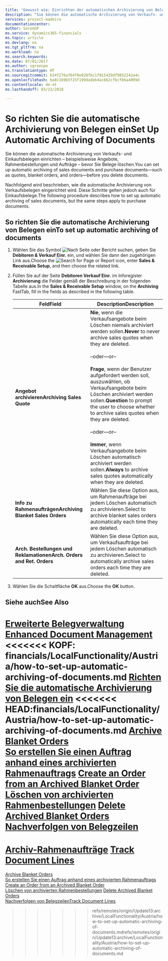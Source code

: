 ```yaml
---
title: 'Gewusst wie: Einrichten der automatischen Archivierung von Belegen'
description: "Sie können die automatische Archivierung von Verkaufs- und Einkaufsbelegen einrichten – beispielsweise Angebote, Rahmenbestellungen und Aufträge – bevor Sie Belege löschen."
services: project-madeira
documentationcenter: 
author: SorenGP
ms.service: dynamics365-financials
ms.topic: article
ms.devlang: na
ms.tgt_pltfrm: na
ms.workload: na
ms.search.keywords: 
ms.date: 07/01/2017
ms.author: sgroespe
ms.translationtype: HT
ms.sourcegitcommit: b34f276a764f0e828fbc1f015429df9852242a4c
ms.openlocfilehash: ba8c169b5f25f199dadeb4ac662cfbcfb6a4099d
ms.contentlocale: de-at
ms.lasthandoff: 03/22/2018

---
```

# <a name="set-up-automatic-archiving-of-documents"></a><span data-ttu-id="87990-103">So richten Sie die automatische Archivierung von Belegen ein</span><span class="sxs-lookup"><span data-stu-id="87990-103">Set Up Automatic Archiving of Documents</span></span>
<span data-ttu-id="87990-104">Sie können die automatische Archivierung von Verkaufs- und Einkaufsbelegen einrichten – beispielsweise Angebote, Rahmenbestellungen und Aufträge – bevor Sie Belege löschen.</span><span class="sxs-lookup"><span data-stu-id="87990-104">You can set up automatic archiving of sales documents and purchase documents—such as quotes, blanket orders, and orders—before you delete documents.</span></span>  

<span data-ttu-id="87990-105">Nachfolgend wird beschrieben, wie die automatische Archivierung von Verkaufsbelegen eingerichtet wird. Diese Schritte gelten jedoch auch für Einkaufsbelege.</span><span class="sxs-lookup"><span data-stu-id="87990-105">The following procedure describes how to set up automatic archiving of sales documents, but the same steps apply to purchase documents.</span></span>  

## <a name="to-set-up-automatic-archiving-of-documents"></a><span data-ttu-id="87990-106">So richten Sie die automatische Archivierung von Belegen ein</span><span class="sxs-lookup"><span data-stu-id="87990-106">To set up automatic archiving of documents</span></span>  

1.  <span data-ttu-id="87990-107">Wählen Sie das Symbol ![Nach Seite oder Bericht suchen](../../media/ui-search/search_small.png "Symbol „Nach Seite oder Bericht suchen”"), geben Sie **Debitoren & Verkauf Einr.** ein, und wählen Sie dann den zugehörigen Link aus.</span><span class="sxs-lookup"><span data-stu-id="87990-107">Choose the ![Search for Page or Report](../../media/ui-search/search_small.png "Search for Page or Report icon") icon, enter **Sales & Receivable Setup**, and then choose the related link.</span></span>  
2.  <span data-ttu-id="87990-108">Füllen Sie auf der Seite **Debitoren Verkauf Einr.** im Inforegister **Archivierung** die Felder gemäß der Beschreibung in der folgenden Tabelle aus.</span><span class="sxs-lookup"><span data-stu-id="87990-108">In the **Sales & Receivable Setup** window, on the **Archiving** FastTab, fill in the fields as described in the following table.</span></span>  

    |<span data-ttu-id="87990-109">Feld</span><span class="sxs-lookup"><span data-stu-id="87990-109">Field</span></span>|<span data-ttu-id="87990-110">Description</span><span class="sxs-lookup"><span data-stu-id="87990-110">Description</span></span>|  
    |---------------------------------|---------------------------------------|  
    |<span data-ttu-id="87990-111">**Angebot archivieren**</span><span class="sxs-lookup"><span data-stu-id="87990-111">**Archiving Sales Quote**</span></span>|<span data-ttu-id="87990-112">**Nie**, wenn die Verkaufsangebote beim Löschen niemals archiviert werden sollen.</span><span class="sxs-lookup"><span data-stu-id="87990-112">**Never** to never archive sales quotes when they are deleted.</span></span><br /><br /> <span data-ttu-id="87990-113">–oder–</span><span class="sxs-lookup"><span data-stu-id="87990-113">–or–</span></span><br /><br /> <span data-ttu-id="87990-114">**Frage**, wenn der Benutzer aufgefordert werden soll, auszuwählen, ob Verkaufsangebote beim Löschen archiviert werden sollen.</span><span class="sxs-lookup"><span data-stu-id="87990-114">**Question** to prompt the user to choose whether to archive sales quotes when they are deleted.</span></span><br /><br /> <span data-ttu-id="87990-115">–oder–</span><span class="sxs-lookup"><span data-stu-id="87990-115">–or–</span></span><br /><br /> <span data-ttu-id="87990-116">**Immer**, wenn Verkaufsangebote beim Löschen automatisch archiviert werden sollen.</span><span class="sxs-lookup"><span data-stu-id="87990-116">**Always** to archive sales quotes automatically when they are deleted.</span></span>|  
    |<span data-ttu-id="87990-117">**Info zu Rahmenaufträgen**</span><span class="sxs-lookup"><span data-stu-id="87990-117">**Archiving Blanket Sales Orders**</span></span>|<span data-ttu-id="87990-118">Wählen Sie diese Option aus, um Rahmenaufträge bei jedem Löschen automatisch zu archivieren.</span><span class="sxs-lookup"><span data-stu-id="87990-118">Select to archive blanket sales orders automatically each time they are deleted.</span></span>|  
    |<span data-ttu-id="87990-119">**Arch. Bestellungen und Reklamationen**</span><span class="sxs-lookup"><span data-stu-id="87990-119">**Arch. Orders and Ret. Orders**</span></span>|<span data-ttu-id="87990-120">Wählen Sie diese Option aus, um Verkaufsaufträge bei jedem Löschen automatisch zu archivieren.</span><span class="sxs-lookup"><span data-stu-id="87990-120">Select to automatically archive sales orders each time they are deleted.</span></span>|  

3.  <span data-ttu-id="87990-121">Wählen Sie die Schaltfläche **OK** aus.</span><span class="sxs-lookup"><span data-stu-id="87990-121">Choose the **OK** button.</span></span>  

## <a name="see-also"></a><span data-ttu-id="87990-122">Siehe auch</span><span class="sxs-lookup"><span data-stu-id="87990-122">See Also</span></span>  
 <span data-ttu-id="87990-123">[Erweiterte Belegverwaltung](enhanced-document-management.md) </span><span class="sxs-lookup"><span data-stu-id="87990-123">[Enhanced Document Management](enhanced-document-management.md) </span></span>  
<span data-ttu-id="87990-124"><<<<<<< KOPF: financials/LocalFunctionality/Austria/how-to-set-up-automatic-archiving-of-documents.md [Richten Sie die automatische Archivierung von Belegen ein](how-to-archive-blanket-orders.md) </span><span class="sxs-lookup"><span data-stu-id="87990-124"><<<<<<< HEAD:financials/LocalFunctionality/Austria/how-to-set-up-automatic-archiving-of-documents.md [Archive Blanket Orders](how-to-archive-blanket-orders.md) </span></span>  
 <span data-ttu-id="87990-125">[So erstellen Sie einen Auftrag anhand eines archivierten Rahmenauftrags](how-to-create-an-order-from-an-archived-blanket-order.md) </span><span class="sxs-lookup"><span data-stu-id="87990-125">[Create an Order from an Archived Blanket Order](how-to-create-an-order-from-an-archived-blanket-order.md) </span></span>  
 <span data-ttu-id="87990-126">[Löschen von archivierten Rahmenbestellungen](how-to-delete-archived-blanket-orders.md) </span><span class="sxs-lookup"><span data-stu-id="87990-126">[Delete Archived Blanket Orders](how-to-delete-archived-blanket-orders.md) </span></span>  
 <span data-ttu-id="87990-127">[Nachverfolgen von Belegzeilen](how-to-track-document-lines.md)
=======
 [Archiv-Rahmenaufträge](how-to-archive-blanket-orders.md) </span><span class="sxs-lookup"><span data-stu-id="87990-127">[Track Document Lines](how-to-track-document-lines.md)
=======
 [Archive Blanket Orders](how-to-archive-blanket-orders.md) </span></span>  
 <span data-ttu-id="87990-128">[So erstellen Sie einen Auftrag anhand eines archivierten Rahmenauftrags](how-to-create-an-order-from-an-archived-blanket-order.md) </span><span class="sxs-lookup"><span data-stu-id="87990-128">[Create an Order from an Archived Blanket Order](how-to-create-an-order-from-an-archived-blanket-order.md) </span></span>  
 <span data-ttu-id="87990-129">[Löschen von archivierten Rahmenbestellungen](how-to-delete-archived-blanket-orders.md) </span><span class="sxs-lookup"><span data-stu-id="87990-129">[Delete Archived Blanket Orders](how-to-delete-archived-blanket-orders.md) </span></span>  
 [<span data-ttu-id="87990-130">Nachverfolgen von Belegzeilen</span><span class="sxs-lookup"><span data-stu-id="87990-130">Track Document Lines</span></span>](how-to-track-document-lines.md) 
>>>>>>> <span data-ttu-id="87990-131">refs/remotes/origin/Update13:archive/LocalFunctionality/Austria/how-to-set-up-automatic-archiving-of-documents.md</span><span class="sxs-lookup"><span data-stu-id="87990-131">refs/remotes/origin/Update13:archive/LocalFunctionality/Austria/how-to-set-up-automatic-archiving-of-documents.md</span></span>

